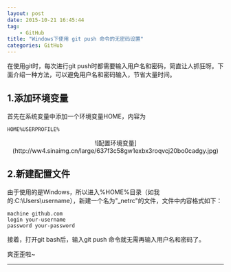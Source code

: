 ```yaml
---
layout: post
date: 2015-10-21 16:45:44
tag: 
	- GitHub
title: "Windows下使用 git push 命令的无密码设置"
categories: GitHub
---
```


在使用git时，每次进行git push时都需要输入用户名和密码，简直让人抓狂呀。下面介绍一种方法，可以避免用户名和密码输入，节省大量时间。

## 1.添加环境变量

首先在系统变量中添加一个环境变量HOME，内容为

```
HOME%USERPROFILE%
```

<center>
![配置环境变量](http://ww4.sinaimg.cn/large/637f3c58gw1exbx3roqvcj20bo0cadgy.jpg)
</center>

<!-- more -->
## 2.新建配置文件

由于使用的是Windows，所以进入%HOME%目录（如我的:C:\Users\username），新建一个名为"_netrc"的文件，文件中内容格式如下：

```
machine github.com
login your-username
password your-password
```

接着，打开git bash后，输入git push 命令就无需再输入用户名和密码了。

爽歪歪啦~


---

